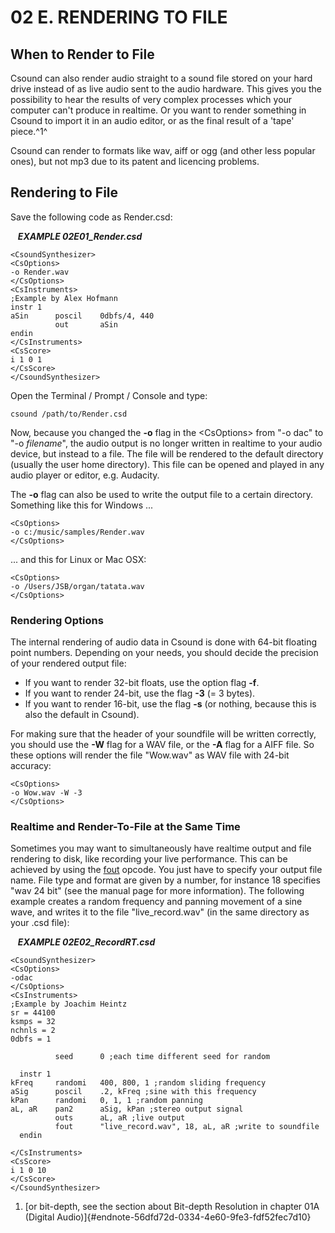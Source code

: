 02 E. RENDERING TO FILE
=======================

When to Render to File
----------------------

Csound can also render audio straight to a sound file stored on your
hard drive instead of as live audio sent to the audio hardware. This
gives you the possibility to hear the results of very complex processes
which your computer can\'t produce in realtime. Or you want to render
something in Csound to import it in an audio editor, or as the final
result of a \'tape\' piece.^1^ 

Csound can render to formats like wav, aiff or ogg (and other less
popular ones), but not mp3 due to its patent and licencing problems.

Rendering to File
-----------------

Save the following code as Render.csd:

   ***EXAMPLE 02E01\_Render.csd*** 

    <CsoundSynthesizer>
    <CsOptions>
    -o Render.wav
    </CsOptions>
    <CsInstruments>
    ;Example by Alex Hofmann
    instr 1
    aSin      poscil    0dbfs/4, 440
              out       aSin
    endin
    </CsInstruments>
    <CsScore>
    i 1 0 1
    </CsScore>
    </CsoundSynthesizer>

Open the Terminal / Prompt / Console and type:

    csound /path/to/Render.csd

Now, because you changed the **-o** flag in the \<CsOptions\> from \"-o
dac\" to \"-o *filename*\", the audio output is no longer written in
realtime to your audio device, but instead to a file. The file will be
rendered to the default directory (usually the user home directory).
This file can be opened and played in any audio player or editor, e.g.
Audacity.

The **-o** flag can also be used to write the output file to a certain
directory. Something like this for Windows \...

    <CsOptions>
    -o c:/music/samples/Render.wav
    </CsOptions>

\... and this for Linux or Mac OSX:

    <CsOptions>
    -o /Users/JSB/organ/tatata.wav
    </CsOptions>  

### Rendering Options

The internal rendering of audio data in Csound is done with 64-bit
floating point numbers. Depending on your needs, you should decide the
precision of your rendered output file:

-   If you want to render 32-bit floats, use the option flag **-f**.
-   If you want to render 24-bit, use the flag **-3** (= 3 bytes).
-   If you want to render 16-bit, use the flag **-s** (or nothing,
    because this is also the default in Csound).

For making sure that the header of your soundfile will be written
correctly, you should use the **-W** flag for a WAV file, or the **-A**
flag for a AIFF file. So these options will render the file \"Wow.wav\"
as WAV file with 24-bit accuracy:

    <CsOptions>
    -o Wow.wav -W -3
    </CsOptions>  

### Realtime and Render-To-File at the Same Time

Sometimes you may want to simultaneously have realtime output and file
rendering to disk, like recording your live performance. This can be
achieved by using the
[fout](http://www.csounds.com/manual/html/fout.html "A. DIGITAL AUDIO")
opcode. You just have to specify your output file name. File type and
format are given by a number, for instance 18 specifies \"wav 24 bit\"
(see the manual page for more information). The following example
creates a random frequency and panning movement of a sine wave, and
writes it to the file \"live\_record.wav\" (in the same directory as
your .csd file):

   ***EXAMPLE 02E02\_RecordRT.csd***

    <CsoundSynthesizer>
    <CsOptions>
    -odac
    </CsOptions>
    <CsInstruments>
    ;Example by Joachim Heintz
    sr = 44100
    ksmps = 32
    nchnls = 2
    0dbfs = 1

              seed      0 ;each time different seed for random

      instr 1
    kFreq     randomi   400, 800, 1 ;random sliding frequency
    aSig      poscil    .2, kFreq ;sine with this frequency
    kPan      randomi   0, 1, 1 ;random panning
    aL, aR    pan2      aSig, kPan ;stereo output signal
              outs      aL, aR ;live output
              fout      "live_record.wav", 18, aL, aR ;write to soundfile
      endin

    </CsInstruments>
    <CsScore>
    i 1 0 10
    </CsScore>
    </CsoundSynthesizer> 

1.  [or bit-depth, see the section about Bit-depth Resolution in chapter
    01A (Digital Audio)]{#endnote-56dfd72d-0334-4e60-9fe3-fdf52fec7d10}
